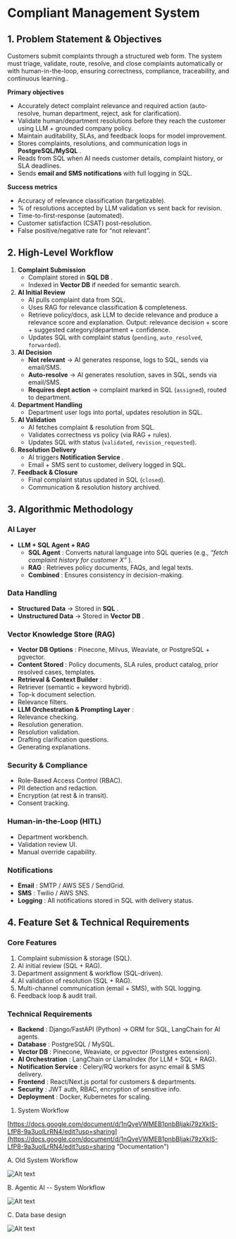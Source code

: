 # Compliant Management System

## 1. Problem Statement & Objectives

Customers submit complaints through a structured web form. The system must triage, validate, route, resolve, and close complaints automatically or with human-in-the-loop, ensuring correctness, compliance, traceability, and continuous learning..

**Primary objectives**

* Accurately detect complaint relevance and required action (auto-resolve, human department, reject, ask for clarification).
* Validate human/department resolutions before they reach the customer using LLM + grounded company policy.
* Maintain auditability, SLAs, and feedback loops for model improvement.
* Stores complaints, resolutions, and communication logs in  **PostgreSQL/MySQL** .
* Reads from SQL when AI needs customer details, complaint history, or SLA deadlines.
* Sends **email and SMS notifications** with full logging in SQL.

**Success metrics**

* Accuracy of relevance classification (targetizable).
* % of resolutions accepted by LLM validation vs sent back for revision.
* Time-to-first-response (automated).
* Customer satisfaction (CSAT) post-resolution.
* False positive/negative rate for “not relevant”.

## **2. High-Level Workflow**

1. **Complaint Submission**
   * Complaint stored in  **SQL DB** .
   * Indexed in **Vector DB** if needed for semantic search.
2. **AI Initial Review**
   * AI pulls complaint data from SQL.
   * Uses RAG for relevance classification & completeness.
   * Retrieve policy/docs, ask LLM to decide relevance and produce a relevance score and explanation. Output: relevance decision + score + suggested category/department + confidence.
   * Updates SQL with complaint status (`pending`, `auto_resolved`, `forwarded`).
3. **AI Decision**
   * **Not relevant** → AI generates response, logs to SQL, sends via email/SMS.
   * **Auto-resolve** → AI generates resolution, saves in SQL, sends via email/SMS.
   * **Requires dept action** → complaint marked in SQL (`assigned`), routed to department.
4. **Department Handling**
   * Department user logs into portal, updates resolution in SQL.
5. **AI Validation**
   * AI fetches complaint & resolution from SQL.
   * Validates correctness vs policy (via RAG + rules).
   * Updates SQL with status (`validated`, `revision_requested`).
6. **Resolution Delivery**
   * AI triggers  **Notification Service** .
   * Email + SMS sent to customer, delivery logged in SQL.
7. **Feedback & Closure**
   * Final complaint status updated in SQL (`closed`).
   * Communication & resolution history archived.

## **3. Algorithmic Methodology**

### **AI Layer**

* **LLM + SQL Agent + RAG**
  * **SQL Agent** : Converts natural language into SQL queries (e.g.,  *“fetch complaint history for customer X”* ).
  * **RAG** : Retrieves policy documents, FAQs, and legal texts.
  * **Combined** : Ensures consistency in decision-making.

### **Data Handling**

* **Structured Data** → Stored in  **SQL** .
* **Unstructured Data** → Stored in  **Vector DB** .

### **Vector Knowledge Store (RAG)**

* **Vector DB Options** : Pinecone, Milvus, Weaviate, or PostgreSQL + pgvector.
* **Content Stored** : Policy documents, SLA rules, product catalog, prior resolved cases, templates.
* **Retrieval & Context Builder** :
* Retriever (semantic + keyword hybrid).
* Top-k document selection.
* Relevance filters.
* **LLM Orchestration & Prompting Layer** :
* Relevance checking.
* Resolution generation.
* Resolution validation.
* Drafting clarification questions.
* Generating explanations.

### **Security & Compliance**

* Role-Based Access Control (RBAC).
* PII detection and redaction.
* Encryption (at rest & in transit).
* Consent tracking.

### **Human-in-the-Loop (HITL)**

* Department workbench.
* Validation review UI.
* Manual override capability.

### **Notifications**

* **Email** : SMTP / AWS SES / SendGrid.
* **SMS** : Twilio / AWS SNS.
* **Logging** : All notifications stored in SQL with delivery status.

## **4. Feature Set & Technical Requirements**

### **Core Features**

1. Complaint submission & storage (SQL).
2. AI initial review (SQL + RAG).
3. Department assignment & workflow (SQL-driven).
4. AI validation of resolution (SQL + RAG).
5. Multi-channel communication (email + SMS), with SQL logging.
6. Feedback loop & audit trail.

### **Technical Requirements**

* **Backend** : Django/FastAPI (Python) → ORM for SQL, LangChain for AI agents.
* **Database** : PostgreSQL / MySQL.
* **Vector DB** : Pinecone, Weaviate, or pgvector (Postgres extension).
* **AI Orchestration** : LangChain or LlamaIndex (for LLM + SQL + RAG).
* **Notification Service** : Celery/RQ workers for async email & SMS delivery.
* **Frontend** : React/Next.js portal for customers & departments.
* **Security** : JWT auth, RBAC, encryption of sensitive info.
* **Deployment** : Docker, Kubernetes for scaling.

1) System Workflow

[https://docs.google.com/document/d/1nQyeVWMEB1pnbBIjaki79zXkIS-LfP8-9a3uolLrRN4/edit?usp=sharing](https://docs.google.com/document/d/1nQyeVWMEB1pnbBIjaki79zXkIS-LfP8-9a3uolLrRN4/edit?usp=sharing "Documentation")

A. Old System Workflow

![Alt text](docs/complaint_management_system_colorful.png "Complaint Management System")

B. Agentic AI -- System Workflow

![Alt text](docs/ai_complaint_management_system_colorful.png "Agentic AI -- System Workflow")

C. Data base design

![Alt text](docs/complaint_system_db.png "DB Design")
